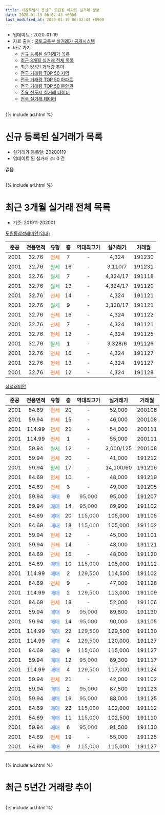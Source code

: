 ```yaml
---
title: 서울특별시 용산구 도원동 아파트 실거래 정보
date: 2020-01-19 06:02:43 +0900
last_modified_at: 2020-01-19 06:02:43 +0900
---
```


* 업데이트 : 2020-01-19
* 자료 출처 : [국토교통부 실거래가 공개시스템](http://rt.molit.go.kr)
* 바로 가기
    * [신규 등록된 실거래가 목록](#신규-등록된-실거래가-목록)
    * [최근 3개월 실거래 전체 목록](#최근-3개월-실거래-전체-목록)
    * [최근 5년간 거래량 추이](#최근-5년간-거래량-추이)
    * [전국 거래량 TOP 50 지역](https://apt-info.github.io/apt-trade-info/최근-3개월-전국에서-가장-거래가-많이-발생한-지역)
    * [전국 거래량 TOP 50 아파트](https://apt-info.github.io/apt-trade-info/최근-3개월-전국에서-가장-거래가-많이-발생한-아파트)
    * [전국 거래량 TOP 50 분양권](https://apt-info.github.io/apt-trade-info/최근-3개월-전국에서-가장-거래가-많이-발생한-분양권)
    * [주요 신도시 실거래 데이터](https://apt-info.github.io/apt-trade-info/주요-신도시)
    * [전국 실거래 데이터](https://apt-info.github.io/apt-trade-info/전국)
<br>
{% include ad.html %}
<br>

# 신규 등록된 실거래가 목록
* 실거래가 등록일: 20200119
* 업데이트 된 실거래 수: 0 건

없음

<br>
{% include ad.html %}
<br>

# 최근 3개월 실거래 전체 목록
* 기준: 201911-202001


[도원동삼성래미안(임대)](https://search.naver.com/search.naver?query=%EC%84%9C%EC%9A%B8%ED%8A%B9%EB%B3%84%EC%8B%9C+%EC%9A%A9%EC%82%B0%EA%B5%AC+%EB%8F%84%EC%9B%90%EB%8F%99+%EB%8F%84%EC%9B%90%EB%8F%99%EC%82%BC%EC%84%B1%EB%9E%98%EB%AF%B8%EC%95%88%28%EC%9E%84%EB%8C%80%29)

|준공|전용면적|유형|층|역대최고가|실거래가|거래월|
|:---:|:---:|:---:|:---:|:---:|:---:|:---:|
|2001|32.76|<span style="color:#ff5a00">전세</span>|7|<span style="color:#444444">-</span>|4,324|191230|
|2001|32.76|<span style="color:#34a853">월세</span>|16|<span style="color:#444444">-</span>|3,110/7|191231|
|2001|32.76|<span style="color:#34a853">월세</span>|7|<span style="color:#444444">-</span>|4,324/17|191118|
|2001|32.76|<span style="color:#34a853">월세</span>|13|<span style="color:#444444">-</span>|4,324/17|191120|
|2001|32.76|<span style="color:#ff5a00">전세</span>|14|<span style="color:#444444">-</span>|4,324|191121|
|2001|32.76|<span style="color:#34a853">월세</span>|9|<span style="color:#444444">-</span>|3,328/17|191121|
|2001|32.76|<span style="color:#ff5a00">전세</span>|16|<span style="color:#444444">-</span>|4,324|191122|
|2001|32.76|<span style="color:#ff5a00">전세</span>|7|<span style="color:#444444">-</span>|4,324|191121|
|2001|32.76|<span style="color:#ff5a00">전세</span>|12|<span style="color:#444444">-</span>|4,324|191125|
|2001|32.76|<span style="color:#34a853">월세</span>|1|<span style="color:#444444">-</span>|3,328/6|191126|
|2001|32.76|<span style="color:#ff5a00">전세</span>|16|<span style="color:#444444">-</span>|4,324|191127|
|2001|32.76|<span style="color:#ff5a00">전세</span>|13|<span style="color:#444444">-</span>|4,324|191127|
|2001|32.76|<span style="color:#ff5a00">전세</span>|12|<span style="color:#444444">-</span>|4,324|191128|

[삼성래미안](https://search.naver.com/search.naver?query=%EC%84%9C%EC%9A%B8%ED%8A%B9%EB%B3%84%EC%8B%9C+%EC%9A%A9%EC%82%B0%EA%B5%AC+%EB%8F%84%EC%9B%90%EB%8F%99+%EC%82%BC%EC%84%B1%EB%9E%98%EB%AF%B8%EC%95%88)

|준공|전용면적|유형|층|역대최고가|실거래가|거래월|
|:---:|:---:|:---:|:---:|:---:|:---:|:---:|
|2001|84.69|<span style="color:#ff5a00">전세</span>|20|<span style="color:#444444">-</span>|52,000|200106|
|2001|59.94|<span style="color:#ff5a00">전세</span>|15|<span style="color:#444444">-</span>|46,000|200108|
|2001|114.99|<span style="color:#ff5a00">전세</span>|21|<span style="color:#444444">-</span>|54,000|200111|
|2001|114.99|<span style="color:#ff5a00">전세</span>|1|<span style="color:#444444">-</span>|55,000|200111|
|2001|59.94|<span style="color:#34a853">월세</span>|12|<span style="color:#444444">-</span>|3,000/125|200108|
|2001|59.94|<span style="color:#ff5a00">전세</span>|20|<span style="color:#444444">-</span>|41,000|191212|
|2001|59.94|<span style="color:#34a853">월세</span>|17|<span style="color:#444444">-</span>|14,100/60|191216|
|2001|84.69|<span style="color:#ff5a00">전세</span>|10|<span style="color:#444444">-</span>|48,000|191219|
|2001|84.69|<span style="color:#ff5a00">전세</span>|3|<span style="color:#444444">-</span>|49,000|191205|
|2001|59.94|<span style="color:#4285f3">매매</span>|9|<span style="color:#444444">95,000</span>|95,000|191207|
|2001|59.94|<span style="color:#4285f3">매매</span>|14|<span style="color:#444444">95,000</span>|89,900|191102|
|2001|84.69|<span style="color:#4285f3">매매</span>|20|<span style="color:#444444">115,000</span>|105,000|191105|
|2001|84.69|<span style="color:#4285f3">매매</span>|18|<span style="color:#444444">115,000</span>|105,000|191102|
|2001|59.94|<span style="color:#ff5a00">전세</span>|12|<span style="color:#444444">-</span>|45,000|191101|
|2001|59.94|<span style="color:#ff5a00">전세</span>|14|<span style="color:#444444">-</span>|43,000|191121|
|2001|84.69|<span style="color:#ff5a00">전세</span>|16|<span style="color:#444444">-</span>|48,000|191120|
|2001|84.69|<span style="color:#4285f3">매매</span>|10|<span style="color:#444444">115,000</span>|105,000|191112|
|2001|114.99|<span style="color:#4285f3">매매</span>|2|<span style="color:#444444">129,500</span>|114,500|191102|
|2001|84.69|<span style="color:#ff5a00">전세</span>|9|<span style="color:#444444">-</span>|47,000|191128|
|2001|114.99|<span style="color:#4285f3">매매</span>|2|<span style="color:#444444">129,500</span>|113,000|191109|
|2001|84.69|<span style="color:#ff5a00">전세</span>|18|<span style="color:#444444">-</span>|52,000|191106|
|2001|59.94|<span style="color:#4285f3">매매</span>|9|<span style="color:#444444">95,000</span>|89,800|191130|
|2001|59.94|<span style="color:#4285f3">매매</span>|14|<span style="color:#444444">95,000</span>|90,000|191105|
|2001|114.99|<span style="color:#4285f3">매매</span>|22|<span style="color:#444444">129,500</span>|129,500|191130|
|2001|114.99|<span style="color:#4285f3">매매</span>|4|<span style="color:#444444">129,500</span>|120,000|191127|
|2001|84.69|<span style="color:#4285f3">매매</span>|9|<span style="color:#444444">115,000</span>|115,000|191127|
|2001|59.94|<span style="color:#4285f3">매매</span>|12|<span style="color:#444444">95,000</span>|89,300|191117|
|2001|114.99|<span style="color:#4285f3">매매</span>|4|<span style="color:#444444">129,500</span>|117,000|191124|
|2001|59.94|<span style="color:#ff5a00">전세</span>|21|<span style="color:#444444">-</span>|42,000|191102|
|2001|59.94|<span style="color:#4285f3">매매</span>|2|<span style="color:#444444">95,000</span>|87,500|191123|
|2001|59.94|<span style="color:#4285f3">매매</span>|16|<span style="color:#444444">95,000</span>|88,000|191125|
|2001|84.69|<span style="color:#4285f3">매매</span>|22|<span style="color:#444444">115,000</span>|102,000|191112|
|2001|84.69|<span style="color:#4285f3">매매</span>|11|<span style="color:#444444">115,000</span>|102,500|191110|
|2001|59.94|<span style="color:#4285f3">매매</span>|6|<span style="color:#444444">95,000</span>|91,500|191130|
|2001|84.69|<span style="color:#ff5a00">전세</span>|19|<span style="color:#444444">-</span>|55,000|191125|
|2001|84.69|<span style="color:#4285f3">매매</span>|9|<span style="color:#444444">115,000</span>|115,000|191127|


<br>
{% include ad.html %}
<br>

# 최근 5년간 거래량 추이


<div style="width:100%;">
    <canvas id="deal_progress" height="200"></canvas>
</div>

<script>
new Chart(document.getElementById("deal_progress"), {
    type: 'line',
    data: {
        labels: ['201501','201502','201503','201504','201505','201506','201507','201508','201509','201510','201511','201512','201601','201602','201603','201604','201605','201606','201607','201608','201609','201610','201611','201612','201701','201702','201703','201704','201705','201706','201707','201708','201709','201710','201711','201712','201801','201802','201803','201804','201805','201806','201807','201808','201809','201810','201811','201812','201901','201902','201903','201904','201905','201906','201907','201908','201909','201910','201911','201912','202001'],
        datasets: [{
            label: '매매',
            pointRadius: 1,
            data: [7, 13, 18, 13, 15, 15, 10, 9, 7, 13, 5, 7, 3, 5, 2, 13, 13, 21, 17, 9, 7, 12, 6, 4, 1, 6, 12, 6, 21, 15, 15, 5, 10, 3, 8, 19, 9, 2, 10, 7, 5, 10, 8, 8, 5, 2, 4, 0, 2, 1, 3, 5, 4, 19, 10, 3, 3, 10, 19, 1, 0],
            borderColor: "rgba(255, 201, 14, 1)",
            backgroundColor: "rgba(255, 201, 14, 0.5)",
            fill: false,
            lineTension: 0
        },{
            label: '전월세',
            pointRadius: 1,
            data: [21, 22, 14, 24, 9, 15, 11, 19, 7, 18, 30, 15, 6, 11, 11, 19, 20, 16, 13, 8, 14, 10, 17, 14, 11, 19, 10, 13, 14, 12, 7, 17, 13, 8, 21, 16, 15, 18, 12, 17, 12, 14, 17, 14, 10, 12, 16, 17, 20, 11, 17, 11, 8, 15, 18, 11, 13, 11, 18, 6, 5],
            borderColor: "rgba(0, 141, 185, 1)",
            backgroundColor: "rgba(0, 141, 185, 0.5)",
            fill: false,
            lineTension: 0
        }
        ]
    },
    options: {
        responsive: true,
        title: {
            display: false
        },
        tooltips: {
            mode: 'index',
            intersect: false
        },
        hover: {
            mode: 'nearest',
            intersect: true
        },
        scales: {
            xAxes: [{
                display: true,
                scaleLabel: {
                    display: true,
                    labelString: '년/월'
                }
            }],
            yAxes: [{
                display: true,
                ticks: {
                    suggestedMin: 0,
                },
                scaleLabel: {
                    display: true,
                    labelString: '실거래 수'
                }
            }]
        }
    }
});

</script>


<br>
{% include ad.html %}
<br>


